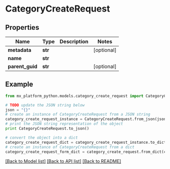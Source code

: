 # CategoryCreateRequest


## Properties
Name | Type | Description | Notes
------------ | ------------- | ------------- | -------------
**metadata** | **str** |  | [optional] 
**name** | **str** |  | 
**parent_guid** | **str** |  | [optional] 

## Example

```python
from mx_platform_python.models.category_create_request import CategoryCreateRequest

# TODO update the JSON string below
json = "{}"
# create an instance of CategoryCreateRequest from a JSON string
category_create_request_instance = CategoryCreateRequest.from_json(json)
# print the JSON string representation of the object
print CategoryCreateRequest.to_json()

# convert the object into a dict
category_create_request_dict = category_create_request_instance.to_dict()
# create an instance of CategoryCreateRequest from a dict
category_create_request_form_dict = category_create_request.from_dict(category_create_request_dict)
```
[[Back to Model list]](../README.md#documentation-for-models) [[Back to API list]](../README.md#documentation-for-api-endpoints) [[Back to README]](../README.md)


